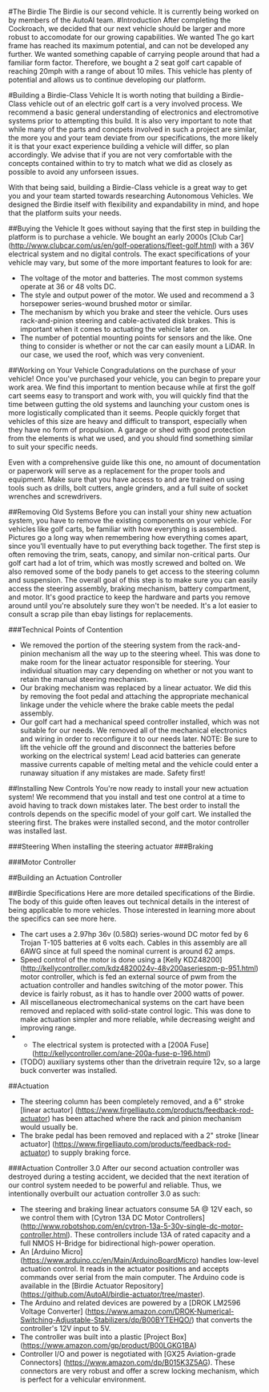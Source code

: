 #The Birdie
The Birdie is our second vehicle. It is currently being worked on by members of the AutoAI team.
#Introduction
After completing the Cockroach, we decided that our next vehicle should be larger and more robust to accomodate for our growing capabilities. We wanted The go kart frame has reached its maximum potential, and can not be developed any further. We wanted something capable of carrying people around that had a familiar form factor. Therefore, we bought a 2 seat golf cart capable of reaching 20mph with a range of about 10 miles. This vehicle has plenty of potential and allows us to continue developing our platform.

#Building a Birdie-Class Vehicle
It is worth noting that building a Birdie-Class vehicle out of an electric golf cart is a very involved process. We recommend a basic general understanding of electronics and electromotive systems prior to attempting this build. It is also very important to note that while many of the parts and concpets involved in such a project are similar, the more you and your team deviate from our specifications, the more likely it is that your exact experience building a vehicle will differ, so plan accordingly. We advise that if you are not very comfortable with the concepts contained within to try to match what we did as closely as possible to avoid any unforseen issues.

With that being said, building a Birdie-Class vehicle is a great way to get you and your team started towards researching Autonomous Vehicles. We designed the Birdie itself with flexibility and expandability in mind, and hope that the platform suits your needs. 

##Buying the Vehicle
It goes without saying that the first step in building the platform is to purchase a vehicle. We bought an early 2000s [Club Car] (http://www.clubcar.com/us/en/golf-operations/fleet-golf.html) with a 36V electrical system and no digital controls. The exact specifications of your vehicle may vary, but some of the more important features to look for are:
- The voltage of the motor and batteries. The most common systems operate at 36 or 48 volts DC.
- The style and output power of the motor. We used and recommend a 3 horsepower series-wound brushed motor or similar.
- The mechanism by which you brake and steer the vehicle. Ours uses rack-and-pinion steering and cable-activated disk brakes. This is important when it comes to actuating the vehicle later on.
- The number of potential mounting points for sensors and the like. One thing to consider is whether or not the car can easily mount a LiDAR. In our case, we used the roof, which was very convenient.

##Working on Your Vehicle
Congradulations on the purchase of your vehicle!
Once you've purchased your vehicle, you can begin to prepare your work area. We find this important to mention because while at first the golf cart seems easy to transport and work with, you will quickly find that the time between gutting the old systems and launching your custom ones is more logistically complicated than it seems. People quickly forget that vehicles of this size are heavy and difficult to transport, especially when they have no form of propulsion. A garage or shed with good protection from the elements is what we used, and you should find something similar to suit your specific needs.

Even with a comprehensive guide like this one, no amount of documentation or paperwork will serve as a replacement for the proper tools and equipment. Make sure that you have access to and are trained on using tools such as drills, bolt cutters, angle grinders, and a full suite of socket wrenches and screwdrivers.

##Removing Old Systems
Before you can install your shiny new actuation system, you have to remove the existing components on your vehicle. For vehicles like golf carts, be familiar with how everything is assembled. Pictures go a long way when remembering how everything comes apart, since you'll eventually have to put everything back together. The first step is often removing the trim, seats, canopy, and similar non-critical parts. Our golf cart had a lot of trim, which was mostly screwed and bolted on. We also removed some of the body panels to get access to the steering column and suspension. The overall goal of this step is to make sure you can easily access the steering assembly, braking mechanism, battery compartment, and motor. It's good practice to keep the hardware and parts you remove around until you're absolutely sure they won't be needed. It's a lot easier to consult a scrap pile than ebay listings for replacements.

###Technical Points of Contention
- We removed the portion of the steering system from the rack-and-pinion mechanism all the way up to the steering wheel. This was done to make room for the linear actuator responsible for steering. Your individual situation may cary depending on whether or not you want to retain the manual steering mechanism.
- Our braking mechanism was replaced by a linear actuator. We did this by removing the foot pedal and attaching the appropriate mechanical linkage under the vehicle where the brake cable meets the pedal assembly.
- Our golf cart had a mechanical speed controller installed, which was not suitable for our needs. We removed all of the mechanical electronics and wiring in order to reconfigure it to our needs later. NOTE: Be sure to lift the vehicle off the ground and disconnect the batteries before working on the electrical system! Lead acid batteries can generate massive currents capable of melting metal and the vehicle could enter a runaway situation if any mistakes are made. Safety first!

##Installing New Controls
You're now ready to install your new actuation system! We recommend that you install and test one control at a time to avoid having to track down mistakes later. The best order to install the controls depends on the specific model of your golf cart. We installed the steering first. The brakes were installed second, and the motor controller was installed last.

###Steering
When installing the steering actuator
###Braking

###Motor Controller


##Building an Actuation Controller


##Birdie Specifications
Here are more detailed specifications of the Birdie. The body of this guide often leaves out technical details in the interest of being applicable to more vehicles. Those interested in learning more about the specifics can see more here.

- The cart uses a 2.97hp 36v (0.58Ω) series-wound DC motor fed by 6 Trojan T-105 batteries at 6 volts each. Cables in this assembly are all 6AWG since at full speed the nominal current is around 62 amps.
- Speed control of the motor is done using a [Kelly KDZ48200] (http://kellycontroller.com/kdz4820024v-48v200aseriespm-p-951.html) motor controller, which is fed an external source of pwm from the actuation controller and handles switching of the motor power. This device is fairly robust, as it has to handle over 2000 watts of power.
- All miscellaneous electromechanical systems on the cart have been removed and replaced with solid-state control logic. This was done to make actuation simpler and more reliable, while decreasing weight and improving range.
- - The electrical system is protected with a [200A Fuse] (http://kellycontroller.com/ane-200a-fuse-p-196.html)
- (TODO) auxiliary systems other than the drivetrain require 12v, so a large buck converter was installed.

##Actuation
- The steering column has been completely removed, and a 6" stroke [linear actuator] (https://www.firgelliauto.com/products/feedback-rod-actuator) has been attached where the rack and pinion mechanism would usually be.
- The brake pedal has been removed and replaced with a 2" stroke [linear actuator] (https://www.firgelliauto.com/products/feedback-rod-actuator) to supply braking force.

###Actuation Controller 3.0
After our second actuation controller was destroyed during a testing accident, we decided that the next iteration of our control system needed to be powerful and reliable. Thus, we intentionally overbuilt our actuation controller 3.0 as such:
- The steering and braking linear actuators consume 5A @ 12V each, so we control them with [Cytron 13A DC Motor Controllers] (http://www.robotshop.com/en/cytron-13a-5-30v-single-dc-motor-controller.html). These controllers include 13A of rated capacity and a full NMOS H-Bridge for bidirectional high-power operation.
- An [Arduino Micro] (https://www.arduino.cc/en/Main/ArduinoBoardMicro) handles low-level actuation control. It reads in the actuator positions and accepts commands over serial from the main computer. The Arduino code is available in the [Birdie Actuator Repository] (https://github.com/AutoAI/birdie-actuator/tree/master).
- The Arduino and related devices are powered by a [DROK LM2596 Voltage Converter] (https://www.amazon.com/DROK-Numerical-Switching-Adjustable-Stabilizers/dp/B00BYTEHQO/) that converts the controller's 12V input to 5V.
- The controller was built into a plastic [Project Box] (https://www.amazon.com/gp/product/B00LGKG1BA)
- Controller I/O and power is negotiated with [GX25 Aviation-grade Connectors] (https://www.amazon.com/dp/B015K3Z5AG). These connectors are very robust and offer a screw locking mechanism, which is perfect for a vehicular environment. 
